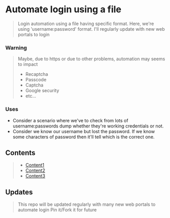 # Automate login using a file

> Login automation using a file having specific format. Here, we're using 'username:password' format.
> I'll regularly update with new web portals to login

### Warning
> Maybe, due to https or due to other problems, automation may seems to impact 
> - Recaptcha
> - Passcode
> - Captcha
> - Google security
> - etc...

### Uses

- Consider a scenario where we've to check from lots of username:passwords dump whether they're working credentials or not.
- Consider we know our username but lost the password. If we know some characters of password then it'll tell which is the correct one.

## Contents

> - [Content1]()
> - [Content2]()
> - [Content3]()

## Updates

> This repo will be updated regularly with many new web portals to automate login
> Pin it/Fork it for future 
